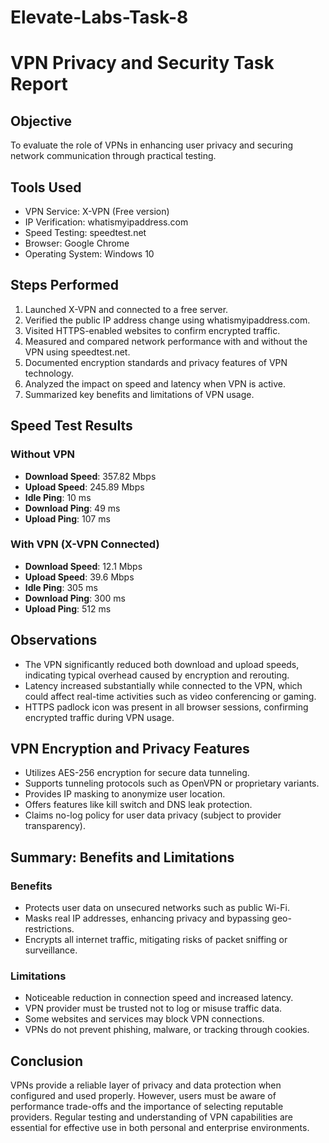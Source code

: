 # Elevate-Labs-Task-8

# VPN Privacy and Security Task Report

## Objective  
To evaluate the role of VPNs in enhancing user privacy and securing network communication through practical testing.

## Tools Used  
- VPN Service: X-VPN (Free version)  
- IP Verification: whatismyipaddress.com  
- Speed Testing: speedtest.net  
- Browser: Google Chrome  
- Operating System: Windows 10  

## Steps Performed

1. Launched X-VPN and connected to a free server.
2. Verified the public IP address change using whatismyipaddress.com.
3. Visited HTTPS-enabled websites to confirm encrypted traffic.
4. Measured and compared network performance with and without the VPN using speedtest.net.
5. Documented encryption standards and privacy features of VPN technology.
6. Analyzed the impact on speed and latency when VPN is active.
7. Summarized key benefits and limitations of VPN usage.

## Speed Test Results

### Without VPN
- **Download Speed**: 357.82 Mbps  
- **Upload Speed**: 245.89 Mbps  
- **Idle Ping**: 10 ms  
- **Download Ping**: 49 ms  
- **Upload Ping**: 107 ms  

### With VPN (X-VPN Connected)
- **Download Speed**: 12.1 Mbps  
- **Upload Speed**: 39.6 Mbps  
- **Idle Ping**: 305 ms  
- **Download Ping**: 300 ms  
- **Upload Ping**: 512 ms  

## Observations

- The VPN significantly reduced both download and upload speeds, indicating typical overhead caused by encryption and rerouting.
- Latency increased substantially while connected to the VPN, which could affect real-time activities such as video conferencing or gaming.
- HTTPS padlock icon was present in all browser sessions, confirming encrypted traffic during VPN usage.

## VPN Encryption and Privacy Features

- Utilizes AES-256 encryption for secure data tunneling.
- Supports tunneling protocols such as OpenVPN or proprietary variants.
- Provides IP masking to anonymize user location.
- Offers features like kill switch and DNS leak protection.
- Claims no-log policy for user data privacy (subject to provider transparency).

## Summary: Benefits and Limitations

### Benefits
- Protects user data on unsecured networks such as public Wi-Fi.
- Masks real IP addresses, enhancing privacy and bypassing geo-restrictions.
- Encrypts all internet traffic, mitigating risks of packet sniffing or surveillance.

### Limitations
- Noticeable reduction in connection speed and increased latency.
- VPN provider must be trusted not to log or misuse traffic data.
- Some websites and services may block VPN connections.
- VPNs do not prevent phishing, malware, or tracking through cookies.

## Conclusion

VPNs provide a reliable layer of privacy and data protection when configured and used properly. However, users must be aware of performance trade-offs and the importance of selecting reputable providers. Regular testing and understanding of VPN capabilities are essential for effective use in both personal and enterprise environments.
